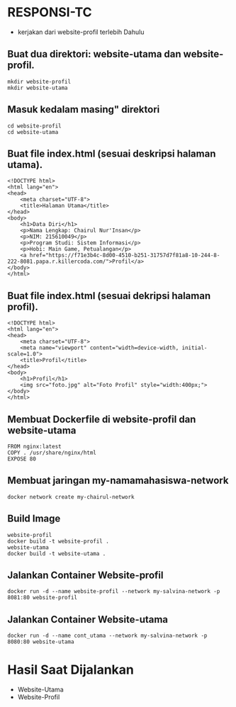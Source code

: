 # RESPONSI-TC
- kerjakan dari website-profil terlebih Dahulu
## Buat dua direktori: website-utama dan website-profil. 
```
mkdir website-profil
mkdir website-utama
```
## Masuk kedalam masing" direktori
```
cd website-profil
cd website-utama
```
## Buat file index.html (sesuai deskripsi halaman utama).
```
<!DOCTYPE html>
<html lang="en">
<head>
    <meta charset="UTF-8">
    <title>Halaman Utama</title>
</head>
<body>
    <h1>Data Diri</h1>
    <p>Nama Lengkap: Chairul Nur'Insan</p>
    <p>NIM: 215610049</p>
    <p>Program Studi: Sistem Informasi</p>
    <p>Hobi: Main Game, Petualangan</p>
    <a href="https://f71e3b4c-8d00-4510-b251-31757d7f81a8-10-244-8-222-8081.papa.r.killercoda.com/">Profil</a>
</body>
</html>
```
## Buat file index.html (sesuai dekripsi halaman profil).
```
<!DOCTYPE html>
<html lang="en">
<head>
    <meta charset="UTF-8">
    <meta name="viewport" content="width=device-width, initial-scale=1.0">
    <title>Profil</title>
</head>
<body>
    <h1>Profil</h1>
    <img src="foto.jpg" alt="Foto Profil" style="width:400px;">
</body>
</html>
```
## Membuat Dockerfile di website-profil dan website-utama
```
FROM nginx:latest
COPY . /usr/share/nginx/html
EXPOSE 80
```
## Membuat jaringan my-namamahasiswa-network
```
docker network create my-chairul-network
```
## Build Image 
```
website-profil
docker build -t website-profil .
website-utama
docker build -t website-utama .
```
## Jalankan Container Website-profil
```
docker run -d --name website-profil --network my-salvina-network -p 8081:80 website-profil
```
## Jalankan Container Website-utama
```
docker run -d --name cont_utama --network my-salvina-network -p 8080:80 website-utama
```
# Hasil Saat Dijalankan
- Website-Utama
  <images>
- Website-Profil
 
